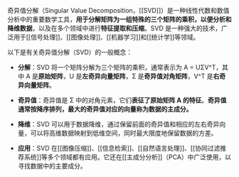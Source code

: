 奇异值分解（Singular Value Decomposition，[[SVD]]）是一种线性代数和数值分析中的重要数学工具，**用于分解矩阵为一组特殊的三个矩阵的乘积，以便分析和降维数据**，以及在多个领域中进行**特征提取和压缩**。SVD 是一种强大的技术，广泛用于[[信号处理]]、[[图像处理]]、[[机器学习]]和[[统计学]]等领域。

以下是有关奇异值分解（SVD）的一般概念：

- **分解**：SVD 将一个矩阵分解为三个矩阵的乘积，通常表示为 A = UΣV^T，其中 A 是**原始矩阵**，U 是**左奇异向量矩阵**，Σ 是**奇异值对角矩阵**，V^T 是**右奇异向量矩阵**。
    
- **奇异值**：奇异值是 Σ 中的对角元素，它们**表征了原始矩阵 A 的特征**。**奇异值通常按降序排列，最大的奇异值对应的向量称为数据的主成分。**
    
- **降维**：SVD 可以用于数据降维，通过保留前面的奇异值和相应的左右奇异向量，可以将高维数据映射到低维空间，同时最大限度地保留数据的方差。
    
- **应用**：SVD 在[[图像压缩]]、[[信息检索]]、[[自然语言处理]]、[[协同过滤推荐系统]]等多个领域都有应用。它还在[[主成分分析]]（PCA）中广泛使用，以寻找数据中的主要成分。